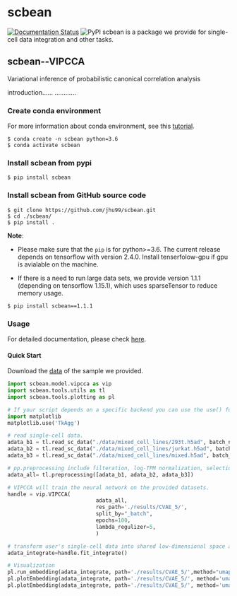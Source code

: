 # scbean
[![Documentation Status](https://readthedocs.org/projects/vipcca/badge/?version=latest)](https://vipcca.readthedocs.io/en/latest/?badge=latest)
![PyPI](https://img.shields.io/pypi/v/scbean?color=blue)
scbean is a package we provide for single-cell data integration and other tasks.

## scbean--VIPCCA 
Variational inference of probabilistic canonical correlation analysis

introduction......
............

### Create conda environment
For more information about conda environment, see this [tutorial](https://docs.conda.io/projects/conda/en/latest/user-guide/concepts/environments.html).
```shell
$ conda create -n scbean python=3.6
$ conda activate scbean
```


### Install scbean from pypi

```shell
$ pip install scbean
```

### Install scbean from GitHub source code
```shell
$ git clone https://github.com/jhu99/scbean.git
$ cd ./scbean/
$ pip install .
```

**Note**: 

- Please make sure that the `pip` is for python>=3.6. The current release depends on tensorflow with version 2.4.0. Install tenserfolow-gpu if gpu is avialable on the machine.

- If there is a need to run large data sets, we provide version 1.1.1 (depending on tensorflow 1.15.1), which uses sparseTensor to reduce memory usage.
```shell
$ pip install scbean==1.1.1
```

### Usage

For detailed documentation, please check [here](https://vipcca.readthedocs.io/en/latest/).

#### Quick Start

Download the [data](http://141.211.10.196/result/test/papers/vipcca/data.tar.gz) of the sample we provided.

```python
import scbean.model.vipcca as vip
import scbean.tools.utils as tl
import scbean.tools.plotting as pl

# If your script depends on a specific backend you can use the use() function:
import matplotlib
matplotlib.use('TkAgg')

# read single-cell data.
adata_b1 = tl.read_sc_data("./data/mixed_cell_lines/293t.h5ad", batch_name="293t")
adata_b2 = tl.read_sc_data("./data/mixed_cell_lines/jurkat.h5ad", batch_name="jurkat")
adata_b3 = tl.read_sc_data("./data/mixed_cell_lines/mixed.h5ad", batch_name="mixed")

# pp.preprocessing include filteration, log-TPM normalization, selection of highly variable genes.
adata_all= tl.preprocessing([adata_b1, adata_b2, adata_b3])

# VIPCCA will train the neural network on the provided datasets.
handle = vip.VIPCCA(
							adata_all,
							res_path='./results/CVAE_5/',
							split_by="_batch",
							epochs=100,
							lambda_regulizer=5,
							)

# transform user's single-cell data into shared low-dimensional space and recover gene expression.
adata_integrate=handle.fit_integrate()

# Visualization
pl.run_embedding(adata_integrate, path='./results/CVAE_5/',method="umap")
pl.plotEmbedding(adata_integrate, path='./results/CVAE_5/', method='umap', group_by="_batch",legend_loc="right margin")
pl.plotEmbedding(adata_integrate, path='./results/CVAE_5/', method='umap', group_by="celltype",legend_loc="on data")
```



